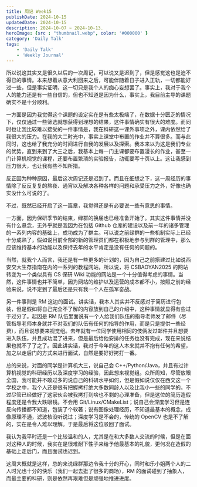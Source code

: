 ```yaml
---
title: 周记 Week15
publishDate: 2024-10-15
updatedDate: 2024-10-15
description: 2024-10-07 ~ 2024-10-13.
heroImage: {src : "thumbnail.webp", color: '#000000' }
category: 'Daily Talk'
tags:
    - 'Daily Talk'
    - 'Weekly Journal'
---
```


所以说这其实又是很久以后的一次周记，可以说又是迟到了，但是感觉这也是迫不得已的事情。本来想着从意大利回来之后，可能伴随着日子进入正轨，一切都能好过一些，但是事实证明，这一切只是我个人的痴心妄想罢了。事实上，我对于我个人的能力还是有一些自信的，但也不知道是因为什么，事实上，我目前主导的课题确实不是十分顺利。

一方面是因为我觉得这个课题的设定实在是有些太极端了，在数据十分匮乏的情况下，仅仅通过一些筛选就想获得到理想的结果，这件事情确实有很大的难度。而同时也让我比较难以接受的一件事情是，我在科研这一课外事项之外，课内依然给了我很大的压力。在我的大二时光中，事实上课堂中布置的作业并不算很多。而与此同时，这也给了我充分的时间进行自我的发展以及探索。我本来以为这是我们专业的优势，直到来到了大三之后，我基本上每一门主课都要布置漫长的作业，甚至一门计算机视觉的课程，还要布置繁琐的实验报告，动辄要写十页以上。这让我感到压力很大，也让我有些不知所措。

反正因为种种原因，最后这次周记还是迟到了。而且在细想之下，这一周经历的事情除了反反复复的熬夜、通宵以及解决各种各样的问题和承受压力之外，好像也确实没什么可说的了。

不过，既然已经开启了这一篇章，我觉得还是有必要说一些有意思的事情。

一方面，因为保研季节的结束，绿群的换届也已经准备开始了。其实这件事情并没有什么悬念，无外乎就是我因为在包括 Github 仓库的建设以及前一年的诸多管理的一系列内容的基础上，成功成为了群主。可以说之前绿群的一些机制实际上已经十分成熟了，假如说目前全部的新的管理员们都在积极地参与到群的管理中，那么应该维持基本的功能以及保持去年的水平肯定是没有任何的问题的。

当然，就我个人而言，我还是有一些更多的计划的，因为自己之前搭建过比如说西安交大生存指南在内的一系列的教程网站，所以说，将 CSBAOYAN2025 的网站转变为一个类似具有 CS 保研 Wiki 功能的网站是一个十分值得考虑的事情。当然，这件事情也并不简单，因为网站的维护以及运营的成本都不小，按照之前的经验来说，说不定到了最后还是只有我一个人在孤军奋战。

另一件事则是 RM 这边的面试。讲实话，我本人其实并不反感对于简历进行包装，但是假如将自己完全不了解的内容放到自己的介绍中，这种事情就显得有些过于过分了。起因是 RM 队伍里面说有一个人给我们队伍的指导老师发了邮件（尽管指导老师本身就并不对我们的队伍有任何的指导的作用，而是只是提供一些经费），而且说想要来视觉组。去年就有一位同学使用相同的伎俩发过邮件并且想要进入队伍，并且成功混了进来，但是最后给他安排的任务也没有完成，现在来说结果也就不了了之了。因此讲实话，我对于今年的这人本来就并不抱有任何的希望，加之以走后门的方式来进行面试，自然是要好好拷打一番。

总的来说，对面的同学是计算机大三，说自己会 C++/Python/Java，并且有过计算机视觉的科研经历以及深度学习的经验，因此想来视觉组。众所周知，尽管放眼全国，我可能并不敢过多的说自己的科研水平如何，但是假如说仅仅在西交这一个学校之中，我个人还是很有把握拷打绝大多数同龄人以及比我小一些的同学的。不过尽管已经做好了这家伙会被我拷打到啥也不剩的心理准备，但是这位的简历造假程度还是令我大跌眼镜。不会用 Git/Linux/CMakeList；说自己会深度学习但是连反向传播都不知道，包装了个软著；说有图像处理经历，不知道最基本的概念，成像原理不通，滤波核没听说过；深度学习是不会的，传统的 OpenCV 也是不了解的，实在是令人难以理解。于是最后将这位驳回了面试。

我认为我平时还是一个比较温和的人，尤其是在和大多数人交流的时候，但是在面对这种人的时候，我实在是很难耐下性子来给予他最基本的礼貌，更何况在造假的基础上走后门，而且面试也迟到。

这周大概就是这样，总的来说绿群那边令我十分的开心，同时和乐小姐两个人的二人时光也十分的快乐（我们一起去逛了很多的商场），RM 的面试碰到了抽象人，而最主要的科研，则是依然再艰难但是顽强地推进进度。